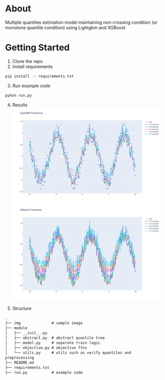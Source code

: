 # About

Multiple quantiles estimation model maintaining non-crossing condition (or monotone quantile condition) using Lightgbm and XGBoost

# Getting Started
1. Clone the repo
2. Install requirements
```bash
pip install -r requirements.txt
```
3. Run example code
```python
pyhon run.py
```
4. Results
![](img/lightgbm.png)
![](img/xgboost.png)

5. Structure
```
.
├── img              # sample image
├── module
│   ├── __init__.py
│   ├── abstract.py  # abstract quantile tree
│   ├── model.py     # seperate train logic
│   ├── objective.py # objective ftns
│   └── utils.py     # utils such as verify quantiles and preprocessing
├── README.md
├── requirements.txt
├── run.py           # example code
```
